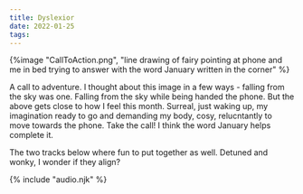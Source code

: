```yaml
---
title: Dyslexior
date: 2022-01-25
tags:
---
```



{%image "CallToAction.png", "line drawing of fairy pointing at phone and me in bed trying to answer with the word January written in the corner" %}


A call to adventure. I thought about this image in a few ways - falling from the
sky was one. Falling from the sky while being handed the phone. But the above
gets close to how I feel this month. Surreal, just waking up, my imagination
ready to go and demanding my body, cosy, relucntantly to move towards the phone.
Take the call! I think the word January helps complete it.

The two tracks below where fun to put together as well. Detuned and wonky, I
wonder if they align?

<audio id="song"><source src="{{ '/posts/lightJanuary.mp3' | url }}"/></audio>
<audio id="songB"><source src="{{ '/posts/darkJanuary.mp3' | url }}"/></audio>
{% include "audio.njk" %}




